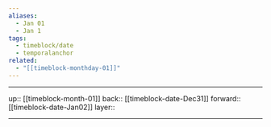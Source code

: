 ```yaml
---
aliases:
  - Jan 01
  - Jan 1
tags:
  - timeblock/date
  - temporalanchor
related:
  - "[[timeblock-monthday-01]]"
---
```




***

up:: [[timeblock-month-01]]
back:: [[timeblock-date-Dec31]]
forward:: [[timeblock-date-Jan02]]
layer:: 

***
